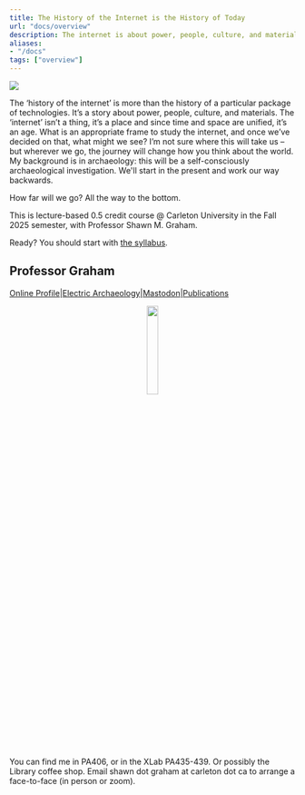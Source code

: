 ```yaml
---
title: The History of the Internet is the History of Today
url: "docs/overview"
description: The internet is about power, people, culture, and materials
aliases:
- "/docs"
tags: ["overview"]
---
```


![](https://imgs.xkcd.com/comics/isolation.png)

The ‘history of the internet’ is more than the history of a particular package of technologies. It’s a story about power, people, culture, and materials. The ‘internet’ isn’t a thing, it’s a place and since time and space are unified, it’s an age. What is an appropriate frame to study the internet, and once we’ve decided on that, what might we see? I’m not sure where this will take us – but wherever we go, the journey will change how you think about the world. My background is in archaeology: this will be a self-consciously archaeological investigation. We'll start in the present and work our way backwards.

How far will we go? All the way to the bottom.

This is lecture-based 0.5 credit course @ Carleton University in the Fall 2025 semester, with Professor Shawn M. Graham. 

Ready? You should start with [the syllabus](../first-things-first).

## Professor Graham
<a name="graham"></a>

[Online Profile](https://shawngraham.github.io)|[Electric Archaeology](https://electricarchaeology.ca)|[Mastodon](https://scholar.social/@electricarchaeo/)|[Publications](https://scholar.google.com/citations?user=IU6usq8AAAAJ&hl=en)

<div align="center">
<img src="https://camo.githubusercontent.com/49ec105ba4e370395da0b4eae59656b9e4c48c8cc1147a490e03a35f27bdf76c/68747470733a2f2f736861776e67726168616d2e6769746875622e696f2f736d672d6d65642d757072696768742e6a706567" width=20%> 
</div>

You can find me in PA406, or in the XLab PA435-439. Or possibly the Library coffee shop. Email shawn dot graham at carleton dot ca to arrange a face-to-face (in person or zoom).


